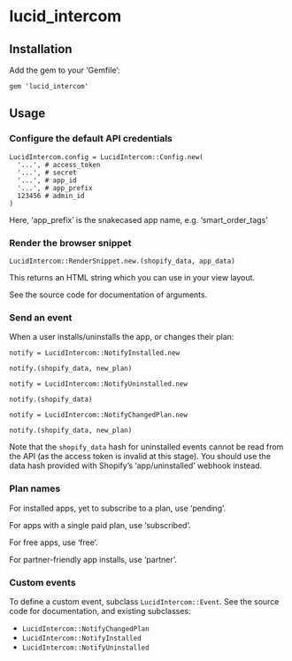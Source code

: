 lucid_intercom
==============

Installation
------------

Add the gem to your ‘Gemfile’:

    gem 'lucid_intercom'


Usage
-----

### Configure the default API credentials

    LucidIntercom.config = LucidIntercom::Config.new(
      '...', # access_token
      '...', # secret
      '...', # app_id
      '...', # app_prefix
      123456 # admin_id
    )

Here, ‘app_prefix’ is the snakecased app name, e.g. ‘smart_order_tags’


### Render the browser snippet

    LucidIntercom::RenderSnippet.new.(shopify_data, app_data)

This returns an HTML string which you can use in your view layout.

See the source code for documentation of arguments.


### Send an event

When a user installs/uninstalls the app, or changes their plan:

    notify = LucidIntercom::NotifyInstalled.new

    notify.(shopify_data, new_plan)

    notify = LucidIntercom::NotifyUninstalled.new

    notify.(shopify_data)

    notify = LucidIntercom::NotifyChangedPlan.new

    notify.(shopify_data, new_plan)

Note that the `shopify_data` hash for uninstalled events cannot be
read from the API (as the access token is invalid at this stage).
You should use the data hash provided with Shopify’s ‘app/uninstalled’
webhook instead.


### Plan names

For installed apps, yet to subscribe to a plan, use ‘pending’.

For apps with a single paid plan, use ‘subscribed’.

For free apps, use ‘free’.

For partner-friendly app installs, use ‘partner’.


### Custom events

To define a custom event, subclass `LucidIntercom::Event`. See the
source code for documentation, and existing subclasses:

* `LucidIntercom::NotifyChangedPlan`
* `LucidIntercom::NotifyInstalled`
* `LucidIntercom::NotifyUninstalled`
